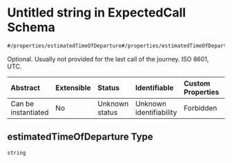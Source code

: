 # Untitled string in ExpectedCall Schema

```txt
#/properties/estimatedTimeOfDeparture#/properties/estimatedTimeOfDeparture
```

Optional. Usually not provided for the last call of the journey. ISO 8601, UTC.

| Abstract            | Extensible | Status         | Identifiable            | Custom Properties | Additional Properties | Access Restrictions | Defined In                                                                                            |
| :------------------ | :--------- | :------------- | :---------------------- | :---------------- | :-------------------- | :------------------ | :---------------------------------------------------------------------------------------------------- |
| Can be instantiated | No         | Unknown status | Unknown identifiability | Forbidden         | Allowed               | none                | [expected-call.json*](../../schema/operational-information/expected-call.json "open original schema") |

## estimatedTimeOfDeparture Type

`string`
